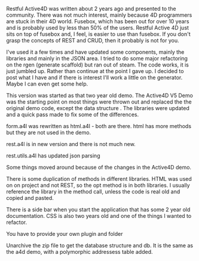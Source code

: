 Restful Active4D was written about 2 years ago and presented to the community. There was not much interest, mainly because 4D programmers are stuck 
  in their 4D world. Fusebox, which has been out for over 10 years and is probably used by less than 50% of the users. Restful Active 4D just sits on top of fusebox and, I feel, is easier to use than fusebox. If you don't grasp the concepts of REST and CRUD, then it probably is not for you.
  
I've used it a few times and have updated some components, mainly the libraries and mainly in the JSON area.  I tried to do some major refactoring on the rgen (generate scaffold) but ran out of steam.  The code works, it is just jumbled up. Rather than continue at the point I gave up. I decided to post what I have and if there is interest I'll work a little on the generator. Maybe I can even get some help.

This version was started as that two year old demo. The Active4D V5 Demo was the starting point on most things were thrown out and replaced the the original demo code, except the data structure . The libraries were updated and a quick pass made to fix some of the differences.

form.a4l was rewritten as html.a4l - both are there. html has more methods but they are not used in the demo.

rest.a4l is in new version and there is not much new.

rest.utils.a4l has updated json parsing

Some things moved around because of the changes in the Active4D demo.

There is some duplication of methods in different libraries. HTML was used on on project and not REST, so the opt method is in both libraries. I usually reference the library in the method call, unless the code is real old and copied and pasted.

There is a side bar when you start the application that has some 2 year old documentation. CSS is also two years old and one of the things I wanted to refactor.

You have to provide your own plugin and folder

Unarchive the zip file to get the database structure and db. It is the same as the a4d demo, with a polymorphic addressess table added.
